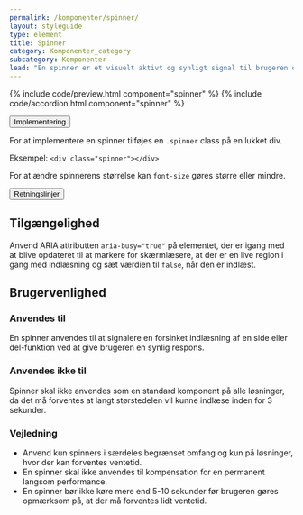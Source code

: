 ```yaml
---
permalink: /komponenter/spinner/
layout: styleguide
type: element
title: Spinner
category: Komponenter_category
subcategory: Komponenter
lead: "En spinner er et visuelt aktivt og synligt signal til brugeren om, at indlæsningen af en side eller delfunktion er forsinket."
---
```


{% include code/preview.html component="spinner" %}
{% include code/accordion.html component="spinner" %}
<div class="accordion accordion-bordered">
  <button class="button-unstyled accordion-button"
      aria-expanded="false" aria-controls="code-spinner-docs">
    Implementering
  </button>
  <div id="code-spinner-docs" aria-hidden="true" class="accordion-content">
    <p>For at implementere en spinner tilføjes en <code>.spinner</code> class på en lukket div.</p>
    <p>Eksempel: <code>&lt;div class="spinner"&gt;&lt;/div&gt;</code></p>
    <p>For at ændre spinnerens størrelse kan <code>font-size</code> gøres større eller mindre.</p>
  </div>
</div>

<div class="accordion accordion-bordered accordion-docs">
  <button class="button-unstyled accordion-button"
      aria-expanded="true" aria-controls="spinner-docs">
    Retningslinjer
  </button>
  <div id="spinner-docs" class="accordion-content">
    <section>
        <h2 class="h4">Tilgængelighed</h2>
        <p>Anvend ARIA attributten <code>aria-busy="true"</code> på elementet, der er igang med at blive opdateret til at markere for skærmlæsere, at der er en live region i gang med indlæsning og sæt værdien til <code>false</code>, når den er indlæst.</p>
    </section>
    <section>
        <h2 class="h4">Brugervenlighed</h2>
        <h3 class="h4">Anvendes til</h3>
        <p>En spinner anvendes til at signalere en forsinket indlæsning af en side eller del-funktion ved at give brugeren en synlig respons.</p>
        <h3 class="h4">Anvendes ikke til</h3>
        <p>Spinner skal ikke anvendes som en standard komponent på alle løsninger, da det må forventes at langt størstedelen vil kunne indlæse inden for 3 sekunder.</p>
        <h3 class="h4">Vejledning</h3>                
        <ul>
            <li>Anvend kun spinners i særdeles begrænset omfang og kun på løsninger, hvor der kan forventes ventetid.</li>
            <li>En spinner skal ikke anvendes til kompensation for en permanent langsom performance.</li>
            <li>En spinner bør ikke køre mere end 5-10 sekunder før brugeren gøres opmærksom på, at der må forventes lidt ventetid. </li>
        </ul>
    </section>
  </div>
</div>
